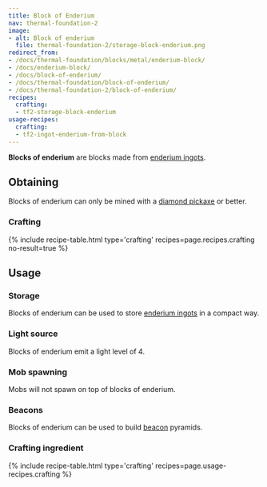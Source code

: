 ```yaml
---
title: Block of Enderium
nav: thermal-foundation-2
image:
- alt: Block of enderium
  file: thermal-foundation-2/storage-block-enderium.png
redirect_from:
- /docs/thermal-foundation/blocks/metal/enderium-block/
- /docs/enderium-block/
- /docs/block-of-enderium/
- /docs/thermal-foundation/block-of-enderium/
- /docs/thermal-foundation-2/block-of-enderium/
recipes:
  crafting:
  - tf2-storage-block-enderium
usage-recipes:
  crafting:
  - tf2-ingot-enderium-from-block
---
```


**Blocks of enderium** are blocks made from [enderium
ingots](/docs/1.12/thermal-foundation-2/enderium-ingot/).


Obtaining
---------

Blocks of enderium can only be mined with a [diamond
pickaxe](https://minecraft.gamepedia.com/Pickaxe) or better.

### Crafting
{% include recipe-table.html type='crafting' recipes=page.recipes.crafting no-result=true %}


Usage
-----

### Storage
Blocks of enderium can be used to store [enderium ingots](/docs/1.12/thermal-foundation-2/enderium-ingot/)
in a compact way.

### Light source
Blocks of enderium emit a light level of 4.

### Mob spawning
Mobs will not spawn on top of blocks of enderium.

### Beacons
Blocks of enderium can be used to build
[beacon](https://minecraft.gamepedia.com/Beacon) pyramids.

### Crafting ingredient
{% include recipe-table.html type='crafting' recipes=page.usage-recipes.crafting %}
